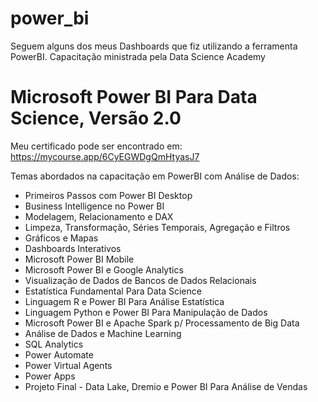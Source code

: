 # power_bi

Seguem alguns dos meus Dashboards que fiz utilizando a ferramenta PowerBI.
Capacitação ministrada pela Data Science Academy

# Microsoft Power BI Para Data Science, Versão 2.0 #
Meu certificado pode ser encontrado em: https://mycourse.app/6CyEGWDgQmHtyasJ7

Temas abordados na capacitação em PowerBI com Análise de Dados:

- Primeiros Passos com Power BI Desktop
- Business Intelligence no Power BI
- Modelagem, Relacionamento e DAX
- Limpeza, Transformação, Séries Temporais, Agregação e Filtros
- Gráficos e Mapas
- Dashboards Interativos
- Microsoft Power BI Mobile
- Microsoft Power BI e Google Analytics
- Visualização de Dados de Bancos de Dados Relacionais
- Estatística Fundamental Para Data Science
- Linguagem R e Power BI Para Análise Estatística
- Linguagem Python e Power BI Para Manipulação de Dados
- Microsoft Power BI e Apache Spark p/ Processamento de Big Data
- Análise de Dados e Machine Learning
- SQL Analytics
- Power Automate
- Power Virtual Agents
- Power Apps
- Projeto Final - Data Lake, Dremio e Power BI Para Análise de Vendas
